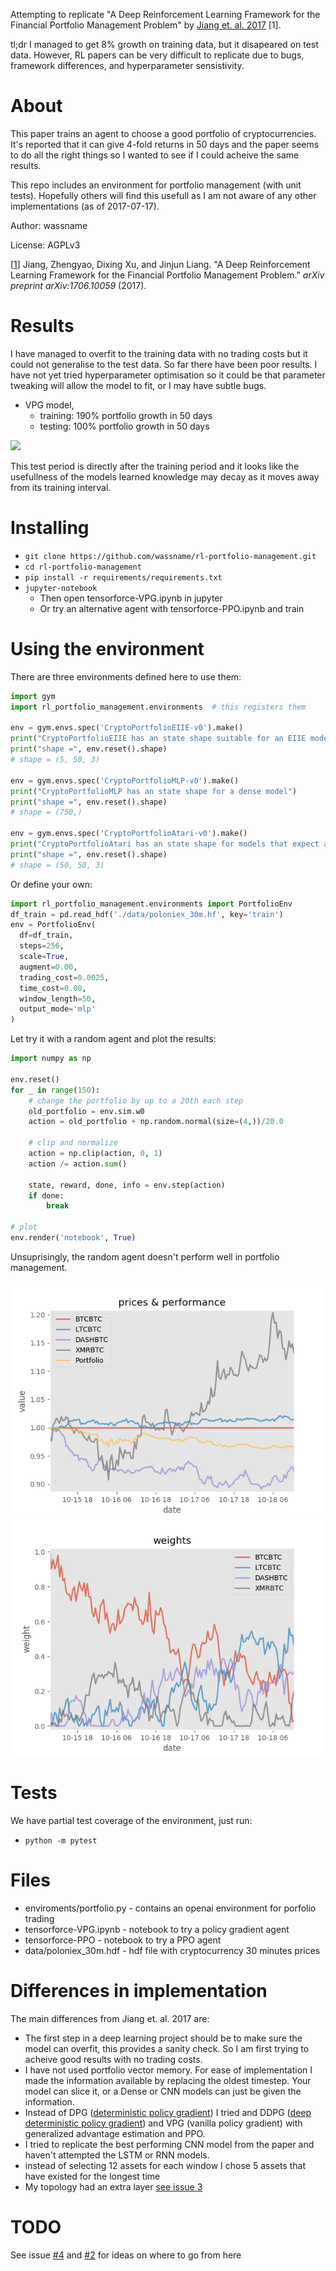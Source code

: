 Attempting to replicate "A Deep Reinforcement Learning Framework for the Financial Portfolio Management Problem" by [Jiang et. al. 2017](https://arxiv.org/abs/1706.10059) [1].

tl;dr I managed to get 8% growth on training data, but it disapeared on test data. However, RL papers can be very difficult to replicate due to bugs, framework differences, and hyperparameter sensistivity.

# About

This paper trains an agent to choose a good portfolio of cryptocurrencies. It's reported that it can give 4-fold returns in 50 days and the paper seems to do all the right things so I wanted to see if I could acheive the same results.

This repo includes an environment for portfolio management (with unit tests). Hopefully others will find this usefull as I am not aware of any other implementations (as of 2017-07-17).

Author: wassname

License: AGPLv3

[[1](https://arxiv.org/abs/1706.10059)] Jiang, Zhengyao, Dixing Xu, and Jinjun Liang. "A Deep Reinforcement Learning Framework for the Financial Portfolio Management Problem." *arXiv preprint arXiv:1706.10059* (2017).


# Results

I have managed to overfit to the training data with no trading costs but it could not generalise to the test data. So far there have been poor results. I have not yet tried hyperparameter optimisation so it could be that parameter tweaking will allow the model to fit, or I may have subtle bugs.

- VPG model,
  - training: 190% portfolio growth in 50 days
  - testing: 100% portfolio growth in 50 days

![](https://raw.githubusercontent.com/wassname/rl-portfolio-management/8c74f136765f621eb45d484553b9f778e9243a84/docs/tensorforce-VPG-test.png)

This test period is directly after the training period and it looks like the usefullness of the models learned knowledge may decay as it moves away from its training interval.

# Installing

- `git clone https://github.com/wassname/rl-portfolio-management.git`
- `cd rl-portfolio-management`
- `pip install -r requirements/requirements.txt`
- `jupyter-notebook`
    - Then open tensorforce-VPG.ipynb in jupyter
    - Or try an alternative agent  with tensorforce-PPO.ipynb and train


# Using the environment

There are three environments defined here to use them:
```py
import gym
import rl_portfolio_management.environments  # this registers them

env = gym.envs.spec('CryptoPortfolioEIIE-v0').make()
print("CryptoPortfolioEIIE has an state shape suitable for an EIIE model (see https://arxiv.org/abs/1706.10059)")
print("shape =", env.reset().shape)
# shape = (5, 50, 3)

env = gym.envs.spec('CryptoPortfolioMLP-v0').make()
print("CryptoPortfolioMLP has an state shape for a dense model")
print("shape =", env.reset().shape)
# shape = (750,)

env = gym.envs.spec('CryptoPortfolioAtari-v0').make()
print("CryptoPortfolioAtari has an state shape for models that expect an image, such as ones tuned on Atari games")
print("shape =", env.reset().shape)
# shape = (50, 50, 3)
```

Or define your own:
```py
import rl_portfolio_management.environments import PortfolioEnv
df_train = pd.read_hdf('./data/poloniex_30m.hf', key='train')
env = PortfolioEnv(
  df=df_train,
  steps=256,
  scale=True,
  augment=0.00,
  trading_cost=0.0025,
  time_cost=0.00,
  window_length=50,
  output_mode='mlp'
)
```

Let try it with a random agent and plot the results:


```py
import numpy as np

env.reset()
for _ in range(150):
    # change the portfolio by up to a 20th each step
    old_portfolio = env.sim.w0
    action = old_portfolio + np.random.normal(size=(4,))/20.0

    # clip and normalize
    action = np.clip(action, 0, 1)
    action /= action.sum()

    state, reward, done, info = env.step(action)
    if done:
        break

# plot
env.render('notebook', True)
```

Unsuprisingly, the random agent doesn't perform well in portfolio management.

![](docs/img/price_performance.png)
![](docs/img/weights.png)


# Tests

We have partial test coverage of the environment, just run:

- `python -m pytest`


# Files

- enviroments/portfolio.py - contains an openai environment for porfolio trading
- tensorforce-VPG.ipynb - notebook to try a policy gradient agent
- tensorforce-PPO - notebook to try a PPO agent
- data/poloniex_30m.hdf - hdf file with cryptocurrency 30 minutes prices

# Differences in implementation


The main differences from Jiang et. al. 2017 are:

- The first step in a deep learning project should be to make sure the model can overfit, this provides a sanity check. So I am first trying to acheive good results with no trading costs.
- I have not used portfolio vector memory. For ease of implementation I made the information available by replacing the oldest timestep. Your model can slice it, or a Dense or CNN models can just be given the information.
- Instead of DPG ([deterministic policy gradient](http://jmlr.org/proceedings/papers/v32/silver14.pdf)) I tried and DDPG ([deep deterministic policy gradient]( http://arxiv.org/pdf/1509.02971v2.pdf)) and VPG (vanilla policy gradient) with generalized advantage estimation and PPO.
- I tried to replicate the best performing CNN model from the paper and haven't attempted the LSTM or RNN models.
- instead of selecting 12 assets for each window I chose 5 assets that have existed for the longest time
- My topology had an extra layer [see issue 3](https://github.com/wassname/rl-portfolio-management/issues/3)

# TODO

See issue [#4](https://github.com/wassname/rl-portfolio-management/issues/4) and [#2](https://github.com/wassname/rl-portfolio-management/issues/2) for ideas on where to go from here

